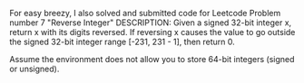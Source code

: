 For easy breezy, I also solved and submitted code for Leetcode Problem number 7 "Reverse Integer"
DESCRIPTION:
Given a signed 32-bit integer x, return x with its digits reversed. If reversing x causes the value to go outside the signed 32-bit integer range [-231, 231 - 1], then return 0.

Assume the environment does not allow you to store 64-bit integers (signed or unsigned).
